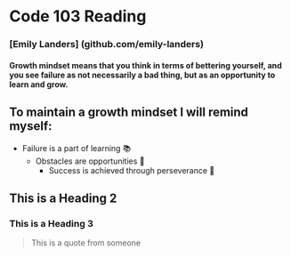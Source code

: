 # Code 103 Reading
### [Emily Landers] (github.com/emily-landers)
#### **Growth mindset means that you think in terms of bettering yourself, and you see failure as not necessarily a bad thing, but as an opportunity to learn and grow.**
## To maintain a growth mindset I will remind myself: 
- Failure is a part of learning 📚
  - Obstacles are opportunities 🌟
    - Success is achieved through perseverance 💪
## This is a Heading 2
### This is a Heading 3
> This is a quote from someone
